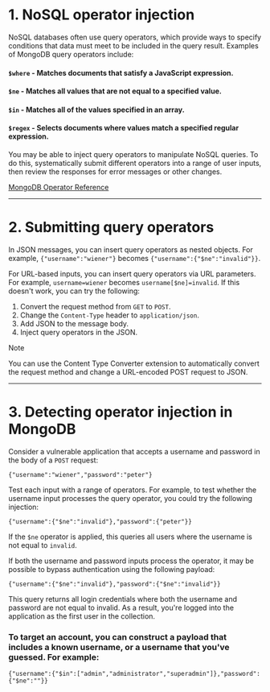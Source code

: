 # 1. NoSQL operator injection

NoSQL databases often use query operators, which provide ways to specify conditions that data must meet to be included in the query result. Examples of MongoDB query operators include:

#### ```$where``` - Matches documents that satisfy a JavaScript expression.

#### ```$ne``` - Matches all values that are not equal to a specified value.

#### ```$in``` - Matches all of the values specified in an array.

#### ```$regex``` - Selects documents where values match a specified regular expression.

You may be able to inject query operators to manipulate NoSQL queries. To do this, systematically submit different operators into a range of user inputs, then review the responses for error messages or other changes.

[MongoDB Operator Reference](https://docs.mongodb.com/manual/reference/operator/query/)

-----------

# 2. Submitting query operators

In JSON messages, you can insert query operators as nested objects. For example, ```{"username":"wiener"}``` becomes ```{"username":{"$ne":"invalid"}}```.

For URL-based inputs, you can insert query operators via URL parameters. For example, ```username=wiener``` becomes ```username[$ne]=invalid```. If this doesn't work, you can try the following:

  1. Convert the request method from ```GET``` to ```POST```.
  2. Change the ```Content-Type``` header to ```application/json```.
  3. Add JSON to the message body.
  4. Inject query operators in the JSON.


> [!NOTE]
> You can use the Content Type Converter extension to automatically convert the request method and change a URL-encoded POST request to JSON.


-------------

# 3. Detecting operator injection in MongoDB

Consider a vulnerable application that accepts a username and password in the body of a ```POST``` request:

```{"username":"wiener","password":"peter"}```

Test each input with a range of operators. For example, to test whether the username input processes the query operator, you could try the following injection:

```{"username":{"$ne":"invalid"},"password":{"peter"}}```

If the ```$ne``` operator is applied, this queries all users where the username is not equal to ```invalid```.

If both the username and password inputs process the operator, it may be possible to bypass authentication using the following payload:

```
{"username":{"$ne":"invalid"},"password":{"$ne":"invalid"}}
```

This query returns all login credentials where both the username and password are not equal to invalid. As a result, you're logged into the application as the first user in the collection.

### To target an account, you can construct a payload that includes a known username, or a username that you've guessed. For example:

```
{"username":{"$in":["admin","administrator","superadmin"]},"password":{"$ne":""}} 
```














